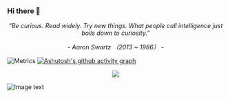 ### Hi there 👋

<!--
**soya-yaya/soya-yaya** is a ✨ _special_ ✨ repository because its `README.md` (this file) appears on your GitHub profile.

Here are some ideas to get you started:

- 🔭 I’m currently working on ...
- 🌱 I’m currently learning ...
- 👯 I’m looking to collaborate on ...
- 🤔 I’m looking for help with ...
- 💬 Ask me about ...
- 📫 How to reach me: ...
- 😄 Pronouns: ...
- ⚡ Fun fact: ...
-->
<p align="center"><i>“Be curious. Read widely. Try new things. What people call intelligence just boils down to curiosity.”</i></p>
<p align="center"><i>- Aaron Swartz （2013 ~ 1986） -</i></p>

![Metrics](https://metrics.lecoq.io/soya-yaya?template=classic&introduction=1&isocalendar=1&stars=1&followup=1&people=1&base=header%2C%20activity%2C%20community%2C%20repositories%2C%20metadata&base.indepth=false&base.hireable=false&base.skip=false&isocalendar=false&isocalendar.duration=half-year&stars=false&stars.limit=4&followup=false&followup.sections=repositories&followup.indepth=false&followup.archived=true&people=false&people.limit=24&people.identicons=false&people.identicons.hide=false&people.size=28&people.types=followers%2C%20following&people.shuffle=false&introduction=false&introduction.title=true&config.timezone=Asia%2FShanghai)
[![Ashutosh's github activity graph](https://github-readme-activity-graph.cyclic.app/graph?username=soya-yaya)](https://github.com/ashutosh00710/github-readme-activity-graph)
<div align="center"> <img src="https://stats.justsong.cn/api/bilibili/?id=16613620"> </div>

![Image text](https://github.com/soya-yaya/soya-yaya/blob/main/nichijou-anime-brasil%20(1)%20(1).gif)


